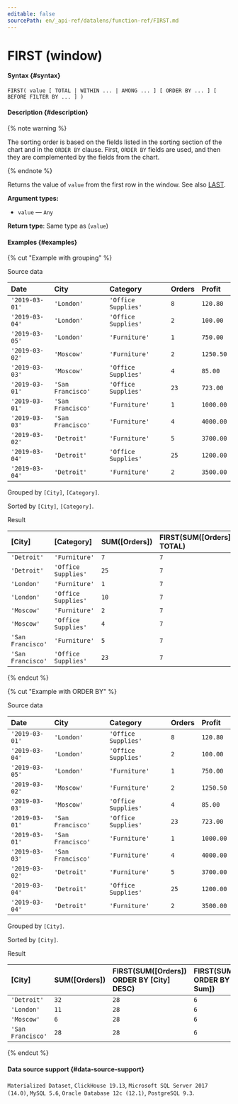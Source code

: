 ```yaml
---
editable: false
sourcePath: en/_api-ref/datalens/function-ref/FIRST.md
---
```


# FIRST (window)



#### Syntax {#syntax}


```
FIRST( value [ TOTAL | WITHIN ... | AMONG ... ] [ ORDER BY ... ] [ BEFORE FILTER BY ... ] )
```

#### Description {#description}

{% note warning %}

The sorting order is based on the fields listed in the sorting section of the chart and in the `ORDER BY` clause. First, `ORDER BY` fields are used, and then they are complemented by the fields from the chart.

{% endnote %}

Returns the value of `value` from the first row in the window. See also [LAST](LAST.md).

**Argument types:**
- `value` — `Any`


**Return type**: Same type as (`value`)

#### Examples {#examples}

{% cut "Example with grouping" %}


Source data

| **Date**       | **City**          | **Category**        | **Orders**   | **Profit**   |
|:---------------|:------------------|:--------------------|:-------------|:-------------|
| `'2019-03-01'` | `'London'`        | `'Office Supplies'` | `8`          | `120.80`     |
| `'2019-03-04'` | `'London'`        | `'Office Supplies'` | `2`          | `100.00`     |
| `'2019-03-05'` | `'London'`        | `'Furniture'`       | `1`          | `750.00`     |
| `'2019-03-02'` | `'Moscow'`        | `'Furniture'`       | `2`          | `1250.50`    |
| `'2019-03-03'` | `'Moscow'`        | `'Office Supplies'` | `4`          | `85.00`      |
| `'2019-03-01'` | `'San Francisco'` | `'Office Supplies'` | `23`         | `723.00`     |
| `'2019-03-01'` | `'San Francisco'` | `'Furniture'`       | `1`          | `1000.00`    |
| `'2019-03-03'` | `'San Francisco'` | `'Furniture'`       | `4`          | `4000.00`    |
| `'2019-03-02'` | `'Detroit'`       | `'Furniture'`       | `5`          | `3700.00`    |
| `'2019-03-04'` | `'Detroit'`       | `'Office Supplies'` | `25`         | `1200.00`    |
| `'2019-03-04'` | `'Detroit'`       | `'Furniture'`       | `2`          | `3500.00`    |

Grouped by `[City]`, `[Category]`.

Sorted by `[City]`, `[Category]`.

Result

| **[City]**        | **[Category]**      | **SUM([Orders])**   | **FIRST(SUM([Orders]) TOTAL)**   | **FIRST(SUM([Orders]) WITHIN [City])**   | **FIRST(SUM([Orders]) AMONG [City])**   |
|:------------------|:--------------------|:--------------------|:---------------------------------|:-----------------------------------------|:----------------------------------------|
| `'Detroit'`       | `'Furniture'`       | `7`                 | `7`                              | `7`                                      | `7`                                     |
| `'Detroit'`       | `'Office Supplies'` | `25`                | `7`                              | `7`                                      | `23`                                    |
| `'London'`        | `'Furniture'`       | `1`                 | `7`                              | `1`                                      | `7`                                     |
| `'London'`        | `'Office Supplies'` | `10`                | `7`                              | `1`                                      | `23`                                    |
| `'Moscow'`        | `'Furniture'`       | `2`                 | `7`                              | `2`                                      | `7`                                     |
| `'Moscow'`        | `'Office Supplies'` | `4`                 | `7`                              | `2`                                      | `23`                                    |
| `'San Francisco'` | `'Furniture'`       | `5`                 | `7`                              | `5`                                      | `7`                                     |
| `'San Francisco'` | `'Office Supplies'` | `23`                | `7`                              | `5`                                      | `23`                                    |

{% endcut %}

{% cut "Example with ORDER BY" %}


Source data

| **Date**       | **City**          | **Category**        | **Orders**   | **Profit**   |
|:---------------|:------------------|:--------------------|:-------------|:-------------|
| `'2019-03-01'` | `'London'`        | `'Office Supplies'` | `8`          | `120.80`     |
| `'2019-03-04'` | `'London'`        | `'Office Supplies'` | `2`          | `100.00`     |
| `'2019-03-05'` | `'London'`        | `'Furniture'`       | `1`          | `750.00`     |
| `'2019-03-02'` | `'Moscow'`        | `'Furniture'`       | `2`          | `1250.50`    |
| `'2019-03-03'` | `'Moscow'`        | `'Office Supplies'` | `4`          | `85.00`      |
| `'2019-03-01'` | `'San Francisco'` | `'Office Supplies'` | `23`         | `723.00`     |
| `'2019-03-01'` | `'San Francisco'` | `'Furniture'`       | `1`          | `1000.00`    |
| `'2019-03-03'` | `'San Francisco'` | `'Furniture'`       | `4`          | `4000.00`    |
| `'2019-03-02'` | `'Detroit'`       | `'Furniture'`       | `5`          | `3700.00`    |
| `'2019-03-04'` | `'Detroit'`       | `'Office Supplies'` | `25`         | `1200.00`    |
| `'2019-03-04'` | `'Detroit'`       | `'Furniture'`       | `2`          | `3500.00`    |

Grouped by `[City]`.

Sorted by `[City]`.

Result

| **[City]**        | **SUM([Orders])**   | **FIRST(SUM([Orders]) ORDER BY [City] DESC)**   | **FIRST(SUM([Orders]) ORDER BY [Order Sum])**   |
|:------------------|:--------------------|:------------------------------------------------|:------------------------------------------------|
| `'Detroit'`       | `32`                | `28`                                            | `6`                                             |
| `'London'`        | `11`                | `28`                                            | `6`                                             |
| `'Moscow'`        | `6`                 | `28`                                            | `6`                                             |
| `'San Francisco'` | `28`                | `28`                                            | `6`                                             |

{% endcut %}


#### Data source support {#data-source-support}

`Materialized Dataset`, `ClickHouse 19.13`, `Microsoft SQL Server 2017 (14.0)`, `MySQL 5.6`, `Oracle Database 12c (12.1)`, `PostgreSQL 9.3`.
